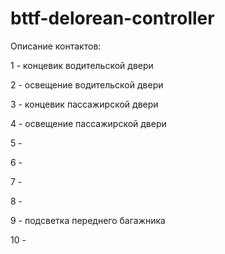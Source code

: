 # bttf-delorean-controller

Описание контактов:

1 - концевик водительской двери

2 - освещение водительской двери

3 - концевик пассажирской двери

4 - освещение пассажирской двери

5 - 

6 - 

7 - 

8 - 

9 - подсветка переднего багажника 

10 - 

